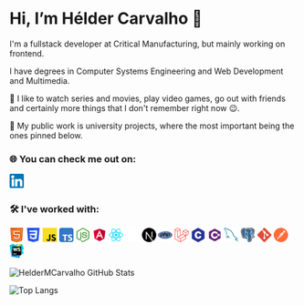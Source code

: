 # Hi, I’m Hélder Carvalho 👋

I'm a fullstack developer at Critical Manufacturing, but mainly working on frontend.

I have degrees in Computer Systems Engineering and Web Development and Multimedia.

👀 I like to watch series and movies, play video games, go out with friends and certainly more things that I don't
remember right now 😉.

💼 My public work is university projects, where the most important being the ones pinned below.

### 🌐 You can check me out on:

[<img src="./imgs/linkedin.svg" alt="linkedin" width="25" height="25"/>][linkedin]

### 🛠 I've worked with:

[<img src="./imgs/html.svg" alt="html" width="25" height="25"/>][github]
[<img src="./imgs/css3.svg" alt="css3" width="25" height="25"/>][github]
[<img src="./imgs/javascript.svg" alt="javascript" width="25" height="25"/>][github]
[<img src="./imgs/typescript.svg" alt="typescript" width="25" height="25"/>](https://www.typescriptlang.org/)
[<img src="./imgs/nodejs.svg" alt="nodejs" width="25" height="25"/>](https://nodejs.org/en/)
[<img src="./imgs/angular.svg" alt="angular" width="25" height="25"/>](https://angular.io/)
[<img src="./imgs/react.svg" alt="react" width="25" height="25"/>](https://reactjs.org/)
[<img src="./imgs/nextjs-light.svg" alt="nextjs" width="25" height="25"/>](https://nextjs.org/#gh-dark-mode-only)
[<img src="./imgs/nextjs-dark.svg" alt="nextjs" width="25" height="25"/>](https://nextjs.org/#gh-light-mode-only)
[<img src="./imgs/php.svg" alt="php" width="25" height="25"/>](https://www.php.net/)
[<img src="./imgs/laravel.svg" alt="laravel" width="25" height="25"/>](https://laravel.com/)
[<img src="./imgs/c.svg" alt="c" width="25" height="25"/>][github]
[<img src="./imgs/csharp2.svg" alt="csharp" width="25" height="25"/>][github]
[<img src="./imgs/mysql.svg" alt="mysql" width="25" height="25"/>](https://www.mysql.com/)
[<img src="./imgs/postgresql.svg" alt="postgresql" width="25" height="25"/>](https://www.postgresql.org/)
[<img src="./imgs/git.svg" alt="git" width="25" height="25"/>](https://git-scm.com/)
[<img src="./imgs/postman.svg" alt="postman" width="25" height="25"/>](https://www.postman.com/)
[<img src="./imgs/webstorm.svg" alt="webstorm" width="25" height="25"/>](https://www.jetbrains.com/webstorm/)

![HelderMCarvalho GitHub Stats](https://github-readme-stats.vercel.app/api?username=HelderMCarvalho&custom_title=My%20GitHub%20stats&count_private=true&show_icons=true&theme=github_dark&hide=prs,issues,contribs#gh-dark-mode-only)

![Top Langs](https://github-readme-stats.vercel.app/api/top-langs/?username=HelderMCarvalho&theme=github_dark&layout=compact&custom_title=My%20GitHub%20code&exclude_repo=Video-Processing&langs_count=10#gh-dark-mode-only)

[github]: https://github.com/HelderMCarvalho

[linkedin]: https://www.linkedin.com/in/heldermcarvalho
